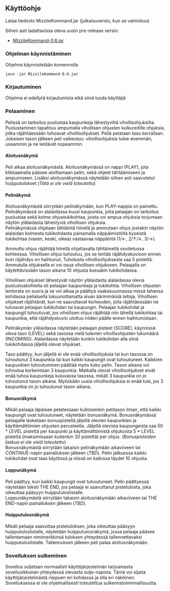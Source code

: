 ## Käyttöohje

Lataa tiedosto MizzileKommand.jar (julkaisuversio, kun se valmistuu)

Siihen asti ladattavissa oleva uusin pre-release versio:

* [MizzileKommand-0.6.jar](https://github.com/majormalfunk/otm-harjoitustyo/releases)

### Ohjelman käynnistäminen

Ohjelma käynnistetään komennolla

```
java -jar MizzileKommand-0.6.jar
```

### Kirjautuminen

Ohjelma ei edellytä kirjautumista eikä siinä luoda käyttäjiä

### Pelaaminen

Pelissä on tarkoitus puolustaa kaupunkeja lähestyviltä vihollisohjuksilta. Puolustaminen tapahtuu ampumalla vihollisen ohjusten kulkureitille ohjuksia, jotka räjähtäessään tuhoavat vihollisohjukset. Peliä pelataan taso kerrallaan. Jokaisen tason jälkeen peli vaikeutuu: vihollisohjuksia tulee enemmän, useammin ja ne lentävät nopeammin.

#### Aloitusnäkymä
Peli alkaa aloitusnäkymästä. Aloitusnäkymässä on nappi (PLAY), jota klikkaamalla pääsee aloittamaan pelin, sekä ohjeet tähtäämiseen ja ampumiseen. Lisäksi aloitusnäkymässä näytetään siihen asti saavutetut huipputulokset (*Tätä ei ole vielä toteutettu*)

#### Pelinäkymä
Aloitusnäkymästä siirrytään pelinäkymään, kun PLAY-nappia on painettu. Pelinäkymässä on alalaidassa kuusi kaupunkia, joita pelaajan on tarkoitus puolustaa sekä kolme ohjustukikohtaa, joista voi ampua ohjuksia torjumaan näytön ylälaidasta lähestyviä vihollisen ohjuksia.  
Pelinäkymässä ohjataan tähtäintä hiirellä ja ammutaan ohjus jostakin näytön alalaidan kolmesta tukikohdasta painamalla näppäimistöltä kyseistä tukikohtaa (vasen, keski, oikea) vastaavaa näppäintä (1/&larr;, 2/&uarr;/&darr;, 3/&rarr;).

Ammuttu ohjus räjähtää hiirellä ohjattavalla tähtäimellä osoitetussa kohteessa. Vihollisen ohjus tuhoutuu, jos se lentää räjähdyskuvioon ennen kuin räjähdys on haihtunut. Tuhotusta vihollisohjuksesta saa 5 pistettä. Ammutulla ohjuksella ei voi osua vihollisen ohjukseen. Pelaajalla on käytettävissään tason aikana 10 ohjusta kussakin tukikohdassa.

Vihollisen ohjukset lähestyvät näytön ylälaidasta alalaidassa olevia puolustuskohteita eli pelaajan kaupunkeja ja tukikohtia. Vihollisen ohjusten lentorata on suora ja se voi alkaa ja päättyä vaakasuunnassa missä tahansa kohdassa pelialuella lukuunottamatta aivan äärimmäisiä laitoja. Vihollisen ohjukset räjähtävät, kun ne saavuttavat korkeuden, jolla räjähtäessään ne tuhoavat pelaajan tukikohdan tai kaupungin. Pelaajan tukikohdat ja kaupungit tuhoutuvat, jos vihollisen ohjus räjähtää niin lähellä tukikohtaa tai kaupunkia, että räjähdyskuvio ulottuu niiden päälle ennen haihtumistaan.

Pelinäkymän ylälaidassa näytetään pelaajan pisteet (SCORE), käynnissä oleva taso (LEVEL) sekä tasossa vielä tulevien vihollisohjusten lukumäärä (INCOMING). Alalaidassa näytetään kunkin tukikohdan alla siinä tukikohdassa jäljellä olevat ohjukset.

Taso päättyy, kun jäljellä ei ole enää vihollisohjuksia tai kun tasossa on tuhoutunut 3 kaupunkia tai kun kaikki kaupungit ovat tuhoutuneet. Kaikkien kaupunkien tuhoutuminen päättää myös koko pelin. Tason aikana voi tuhoutua korkeintaan 3 kaupunkia. Matkalla olevat vihollisohjukset eivät enää tuhoa kaupunkeja kuluvassa tasossa, mikäli 3 kaupunkia on jo tuhoutunut tason aikana. Myöskään uusia vihollisohjuksia ei enää tule, jos 3 kaupunkia on jo tuhoutunut tason aikana.

#### Bonusnäkymä
Mikäli pelaaja läpäisee pelatessaan kulloisenkin pelitason ilman, että kaikki kaupungit ovat tuhoutuneet, näytetään bonusnäkymä. Bonusnäkymässä pelaajalle lasketaan bonuspisteitä jäljellä olevien kaupunkien ja käyttämättömien ohjusten perusteella. Jäljellä olevista kaupungeista saa 50 * LEVEL pistettä per kaupunki ja käyttämättömistä ohjuksista 5 * LEVEL pistettä (maksimissaan kuitenkin 30 pistettä) per ohjus. (*Bonuspisteiden laskua ei ole vielä toteutettu*)  
Bonusnäkymästä siirrytään takaisin pelinäkymään aikaviiveen tai CONTINUE-napin painalluksen jälkeen (*TBD*). Pelin jatkuessa kaikki tukikohdat ovat taas käytössä ja niissä on kaikissa täydet 10 ohjusta.

#### Loppunäkymä
Peli päättyy, kun kaikki kaupungit ovat tuhoutuneet. Pelin päättyessä näytetään teksti THE END, jos pelaaja ei saavuttanut pistetulosta, joka oikeuttaa pääsyyn huipputuloslistalle.  
Loppunäkymästä siirrytään takaisin aloitusnäkymään aikaviiveen tai THE END-napin painalluksen jälkeen (*TBD*).

#### Huipputulosnäkymä
Mikäli pelaaja saavuttaa pistetuloksen, joka oikeuttaa pääsyyn huipputuloslistalle, näytetään huipputulosnäkymä, jossa pelaaja pääsee tallentamaan nimimerkkinsä tuloksen yhteydessä tallennettavaksi huipputuloslistalle. Tallennuksen jälkeen peli palaa aloitusnäkymään.

### Sovelluksen sulkeminen
Sovellus suljetaan normaalisti käyttöjärjestelmän tarjoamasta sovellusikkunan yhteydessä olevasta sulje-napista. Tämä voi sijaita käyttöjärjestelmästä riippuen eri kohdassa ja olla eri näköinen. Sovelluksessa ei ole ohjelmallisesti toteutettua sulkemistoiminnallisuutta.

